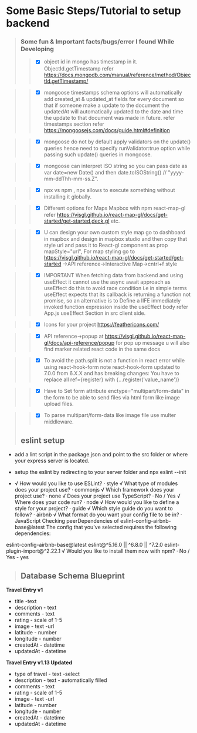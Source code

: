 # Some Basic Steps/Tutorial to setup backend

> ### Some fun & Important facts/bugs/error I found While Developing
>> - [x] object id in mongo has timestamp in it. ObjectId.getTimestamp refer https://docs.mongodb.com/manual/reference/method/ObjectId.getTimestamp/

>> - [x] mongoose timestamps schema options will automatically add created_at & updated_at fields for every document so that if someone make a update to the document the updatedAt will automatically updated to the date and time the update to that document was made in future. refer timestamps section refer https://mongoosejs.com/docs/guide.html#definition

>> - [x] mongoose do not by default apply validators on the update() queries hence need to specify runValidator:true option while passing such update() queries in mongoose.

>> - [x] mongoose can interpret ISO string so you can pass date as var date=new Date() and then date.toISOString() // "yyyy-mm-ddThh-mm-ss.Z".

>> - [x] npx vs npm , npx allows to execute something without installing it globally.

>> - [x] Different options for Maps Mapbox with npm react-map-gl refer https://visgl.github.io/react-map-gl/docs/get-started/get-started,deck.gl etc.

>> - [x] U can design your own custom style map go to dashboard in mapbox and design in mapbox studio and then copy that style url and pass it to React-gl component as prop mapStyle="url", For map styling go to https://visgl.github.io/react-map-gl/docs/get-started/get-started ->API reference->Interactive Map->cntrl+f style

>> - [x] IMPORTANT When fetching data from backend and using useEffect it cannot use the async await approach as useEffect do this to avoid race condition i.e in simple terms useEffect expects that its callback is returning a function not promise, so an alternative is to Define a IIFE immediately invoked  function expression inside the useEffect body refer App.js useEffect Section in src client side.

>> - [x] Icons for your project https://feathericons.com/

>> - [x] API reference->popup at https://visgl.github.io/react-map-gl/docs/api-reference/popup for pop up message u will also find marker related react code in the same docs

>> - [x] To avoid the path.split is not a function in react error while using react-hook-form note react-hook-form updated to 7.0.0 from 6.X.X and has breaking changes:
You have to replace all ref={register} with {...register('value_name')}

>> - [x] Have to Set form attribute enctype="multipart/form-data" in the form to be able to send files via html form like image upload files.

>> - [x] To parse multipart/form-data like image file use multer middleware.
> ## eslint setup

- add a lint script in the package.json and point to the src folder or where your express server is located.

- setup the eslint by redirecting to your server folder and npx eslint --init

- √ How would you like to use ESLint? · style
√ What type of modules does your project use? · commonjs
√ Which framework does your project use? · none
√ Does your project use TypeScript? · No / Yes
√ Where does your code run? · node
√ How would you like to define a style for your project? · guide
√ Which style guide do you want to follow? · airbnb
√ What format do you want your config file to be in? · JavaScript
Checking peerDependencies of eslint-config-airbnb-base@latest
The config that you've selected requires the following dependencies:

eslint-config-airbnb-base@latest eslint@^5.16.0 || ^6.8.0 || ^7.2.0 eslint-plugin-import@^2.22.1
√ Would you like to install them now with npm? · No / Yes - yes

> ## Database Schema Blueprint

****Travel Entry v1****

- title -text
- description - text
- comments - text
- rating - scale of 1-5
- image - text -url
- latitude - number
- longitude - number
- createdAt - datetime
- updatedAt - datetime

****Travel Entry v1.13 Updated****

- type of travel - text -select
- description - text - automatically filled
- comments - text
- rating - scale of 1-5
- image - text -url
- latitude - number
- longitude - number
- createdAt - datetime
- updatedAt - datetime

